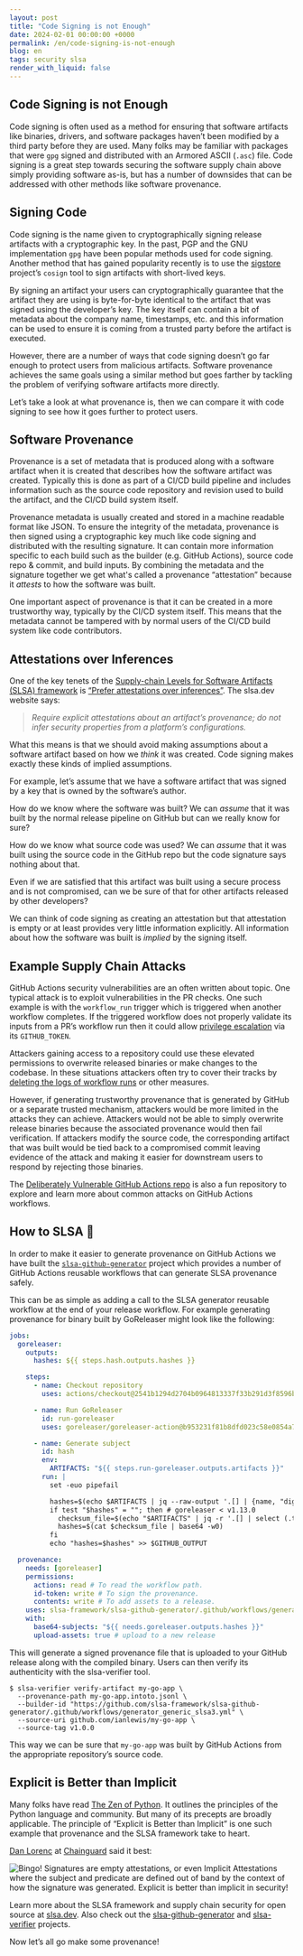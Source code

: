 ```yaml
---
layout: post
title: "Code Signing is not Enough"
date: 2024-02-01 00:00:00 +0000
permalink: /en/code-signing-is-not-enough
blog: en
tags: security slsa
render_with_liquid: false
---
```


## Code Signing is not Enough

Code signing is often used as a method for ensuring that software artifacts
like binaries, drivers, and software packages haven’t been modified by a third
party before they are used. Many folks may be familiar with packages that were
`gpg` signed and distributed with an Armored ASCII (`.asc`) file. Code signing
is a great step towards securing the software supply chain above simply
providing software as-is, but has a number of downsides that can be addressed
with other methods like software provenance.

## Signing Code

Code signing is the name given to cryptographically signing release artifacts
with a cryptographic key. In the past, PGP and the GNU implementation `gpg`
have been popular methods used for code signing. Another method that has gained
popularity recently is to use the [sigstore](https://www.sigstore.dev/)
project’s `cosign` tool to sign artifacts with short-lived keys.

By signing an artifact your users can cryptographically guarantee that the
artifact they are using is byte-for-byte identical to the artifact that was
signed using the developer’s key. The key itself can contain a bit of metadata
about the company name, timestamps, etc. and this information can be used to
ensure it is coming from a trusted party before the artifact is executed.

However, there are a number of ways that code signing doesn’t go far enough to
protect users from malicious artifacts. Software provenance achieves the same
goals using a similar method but goes farther by tackling the problem of
verifying software artifacts more directly.

Let’s take a look at what provenance is, then we can compare it with code
signing to see how it goes further to protect users.

## Software Provenance

Provenance is a set of metadata that is produced along with a software artifact
when it is created that describes how the software artifact was created.
Typically this is done as part of a CI/CD build pipeline and includes
information such as the source code repository and revision used to build the
artifact, and the CI/CD build system itself.

Provenance metadata is usually created and stored in a machine readable format
like JSON. To ensure the integrity of the metadata, provenance is then signed
using a cryptographic key much like code signing and distributed with the
resulting signature. It can contain more information specific to each build
such as the builder (e.g. GitHub Actions), source code repo & commit, and build
inputs. By combining the metadata and the signature together we get what's
called a provenance “attestation” because it _attests_ to how the software was
built.

One important aspect of provenance is that it can be created in a more
trustworthy way, typically by the CI/CD system itself. This means that the
metadata cannot be tampered with by normal users of the CI/CD build system like
code contributors.

## Attestations over Inferences

One of the key tenets of the [Supply-chain Levels for Software Artifacts (SLSA)
framework](https://slsa.dev/) is [“Prefer attestations over
inferences”](https://slsa.dev/spec/v1.0/principles#prefer-attestations-over-inferences).
The slsa.dev website says:

> _Require explicit attestations about an artifact’s provenance; do not infer
> security properties from a platform’s configurations._

What this means is that we should avoid making assumptions about a software
artifact based on how we _think_ it was created. Code signing makes exactly
these kinds of implied assumptions.

For example, let’s assume that we have a software artifact that was signed by a
key that is owned by the software’s author.

How do we know where the software was built? We can _assume_ that it was built
by the normal release pipeline on GitHub but can we really know for sure?

How do we know what source code was used? We can _assume_ that it was built
using the source code in the GitHub repo but the code signature says nothing
about that.

Even if we are satisfied that this artifact was built using a secure process
and is not compromised, can we be sure of that for other artifacts released by
other developers?

We can think of code signing as creating an attestation but that attestation is
empty or at least provides very little information explicitly. All information
about how the software was built is _implied_ by the signing itself.

## Example Supply Chain Attacks

GitHub Actions security vulnerabilities are an often written about topic. One
typical attack is to exploit vulnerabilities in the PR checks. One such example
is with the `workflow_run` trigger which is triggered when another workflow
completes. If the triggered workflow does not properly validate its inputs from
a PR’s workflow run then it could allow [privilege
escalation](https://www.legitsecurity.com/blog/github-privilege-escalation-vulnerability)
via its `GITHUB_TOKEN`.

Attackers gaining access to a repository could use these elevated permissions
to overwrite released binaries or make changes to the codebase. In these
situations attackers often try to cover their tracks by
[deleting the logs of workflow runs](https://adnanthekhan.com/2023/12/20/one-supply-chain-attack-to-rule-them-all/?utm_source=pocket_saves)
or other measures.

However, if generating trustworthy provenance that is generated by GitHub or a
separate trusted mechanism, attackers would be more limited in the attacks they
can achieve. Attackers would not be able to simply overwrite release binaries
because the associated provenance would then fail verification. If attackers
modify the source code, the corresponding artifact that was built would be tied
back to a compromised commit leaving evidence of the attack and making it
easier for downstream users to respond by rejecting those binaries.

The [Deliberately Vulnerable GitHub Actions
repo](https://github.com/step-security/github-actions-goat) is also a fun
repository to explore and learn more about common attacks on GitHub Actions
workflows.

## How to SLSA 💃

In order to make it easier to generate provenance on GitHub Actions we have
built the
[`slsa-github-generator`](https://github.com/slsa-framework/slsa-github-generator/tree/main)
project which provides a number of GitHub Actions reusable workflows that can
generate SLSA provenance safely.

This can be as simple as adding a call to the SLSA generator reusable workflow
at the end of your release workflow. For example generating provenance for
binary built by GoReleaser might look like the following:

```yaml
jobs:
  goreleaser:
    outputs:
      hashes: ${{ steps.hash.outputs.hashes }}

    steps:
      - name: Checkout repository
        uses: actions/checkout@2541b1294d2704b0964813337f33b291d3f8596b # tag=v3

      - name: Run GoReleaser
        id: run-goreleaser
        uses: goreleaser/goreleaser-action@b953231f81b8dfd023c58e0854a721e35037f28b # tag=v3

      - name: Generate subject
        id: hash
        env:
          ARTIFACTS: "${{ steps.run-goreleaser.outputs.artifacts }}"
        run: |
          set -euo pipefail

          hashes=$(echo $ARTIFACTS | jq --raw-output '.[] | {name, "digest": (.extra.Digest // .extra.Checksum)} | select(.digest) | {digest} + {name} | join("  ") | sub("^sha256:";"")' | base64 -w0)
          if test "$hashes" = ""; then # goreleaser < v1.13.0
            checksum_file=$(echo "$ARTIFACTS" | jq -r '.[] | select (.type=="Checksum") | .path')
            hashes=$(cat $checksum_file | base64 -w0)
          fi
          echo "hashes=$hashes" >> $GITHUB_OUTPUT

  provenance:
    needs: [goreleaser]
    permissions:
      actions: read # To read the workflow path.
      id-token: write # To sign the provenance.
      contents: write # To add assets to a release.
    uses: slsa-framework/slsa-github-generator/.github/workflows/generator_generic_slsa3.yml@v1.9.0
    with:
      base64-subjects: "${{ needs.goreleaser.outputs.hashes }}"
      upload-assets: true # upload to a new release
```

This will generate a signed provenance file that is uploaded to your GitHub
release along with the compiled binary. Users can then verify its authenticity
with the slsa-verifier tool.

```shell
$ slsa-verifier verify-artifact my-go-app \
  --provenance-path my-go-app.intoto.jsonl \
  --builder-id "https://github.com/slsa-framework/slsa-github-generator/.github/workflows/generator_generic_slsa3.yml" \
  --source-uri github.com/ianlewis/my-go-app \
  --source-tag v1.0.0
```

This way we can be sure that `my-go-app` was built by GitHub Actions from the
appropriate repository’s source code.

## Explicit is Better than Implicit

Many folks have read [The Zen of Python](https://peps.python.org/pep-0020/). It
outlines the principles of the Python language and community. But many of its
precepts are broadly applicable. The principle of “Explicit is Better than
Implicit” is one such example that provenance and the SLSA framework take to
heart.

[Dan Lorenc](https://twitter.com/lorenc_dan) at
[Chainguard](https://www.chainguard.dev/) said it best:

![Bingo! Signatures are empty attestations, or even Implicit Attestations where the subject and predicate are defined out of band by the context of how the signature was generated. Explicit is better than implicit in security!](/assets/images/2024-02-01-code-signing-is-not-enough/6dGDemchbsY5Yj9.png "image_tooltip")

Learn more about the SLSA framework and supply chain security for open source
at [slsa.dev](https://slsa.dev). Also check out the
[slsa-github-generator](https://github.com/slsa-framework/slsa-github-generator)
and [slsa-verifier](https://github.com/slsa-framework/slsa-verifier) projects.

Now let’s all go make some provenance!
